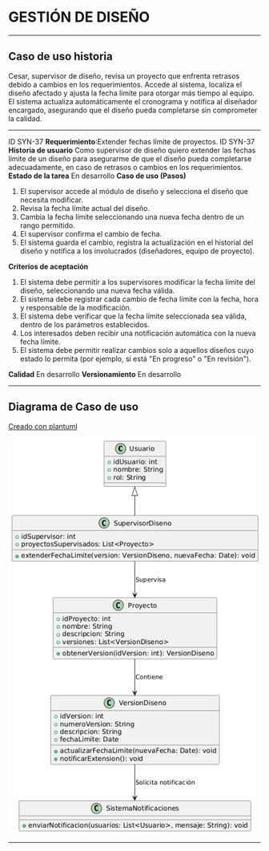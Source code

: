 # GESTIÓN DE DISEÑO

------

## Caso de uso historia 
Cesar, supervisor de diseño, revisa un proyecto que enfrenta retrasos debido a cambios en los requerimientos. Accede al sistema, localiza el diseño afectado y ajusta la fecha límite para otorgar más tiempo al equipo. El sistema actualiza automáticamente el cronograma y notifica al diseñador encargado, asegurando que el diseño pueda completarse sin comprometer la calidad.

---

  <tr class="idtext principal">
    <td>ID SYN-37</td>
  </tr>
  <tr class="single text">
    <td><strong>Requerimiento</strong>:Extender fechas límite de proyectos. ID SYN-37</td>
  </tr>
  <tr class="single gray">
    <td><strong>Historia de usuario</strong></td>
  </tr>
  <tr class="single text">
    <td>Como supervisor de diseño quiero extender las fechas límite de un diseño para asegurarme de que el diseño pueda completarse adecuadamente, en caso de retrasos o cambios en los requerimientos.
</td>
  </tr>
  <tr class="duo">
    <th class="gray"><strong>Estado de la tarea</strong></th>
    <th>En desarrollo</th>
  </tr>
  <tr class="single gray">
    <td><strong>Caso de uso (Pasos)</strong></td>
  </tr>
  <tr class="single text">
    <td>
        <ol>
            <li>El supervisor accede al módulo de diseño y selecciona el diseño que necesita modificar.</li>
            <li>Revisa la fecha límite actual del diseño.</li>
            <li>Cambia la fecha límite seleccionando una nueva fecha dentro de un rango permitido.</li>
            <li>El supervisor confirma el cambio de fecha.</li>
            <li>El sistema guarda el cambio, registra la actualización en el historial del diseño y notifica a los involucrados (diseñadores, equipo de proyecto).</li>
        </ol>
    </td>
  </tr>
  <tr class="single gray">
    <td><strong>Criterios de aceptación</strong></td>
  </tr>
  <tr class="single text">
    <td>
        <ol>
            <li>El sistema debe permitir a los supervisores modificar la fecha límite del diseño, seleccionando una nueva fecha válida.</li>
            <li>El sistema debe registrar cada cambio de fecha límite con la fecha, hora y responsable de la modificación.</li>
            <li>El sistema debe verificar que la fecha límite seleccionada sea válida, dentro de los parámetros establecidos.</li>
            <li>Los interesados deben recibir una notificación automática con la nueva fecha límite.</li>
            <li>El sistema debe permitir realizar cambios solo a aquellos diseños cuyo estado lo permita (por ejemplo, si está "En progreso" o "En revisión").</li>
            </ol>
 <tr class="duo">
    <th class="gray"><strong>Calidad</strong></th>
    <th>En desarrollo</th>
  </tr>
  <tr class="duo">
    <th class="gray"><strong>Versionamiento</strong></th>
    <th>En desarrollo</th>
  </tr>
</table>


---
## Diagrama de Caso de uso
[Creado con plantuml](https://plantuml.com/es/)

![Image title](./assets/images/syn-39.png)

---